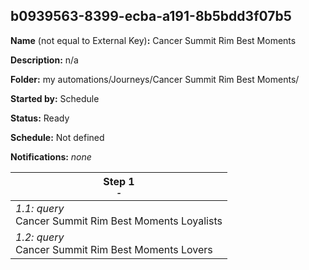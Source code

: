 ## b0939563-8399-ecba-a191-8b5bdd3f07b5

**Name** (not equal to External Key)**:** Cancer Summit Rim Best Moments

**Description:** n/a

**Folder:** my automations/Journeys/Cancer Summit Rim Best Moments/

**Started by:** Schedule

**Status:** Ready

**Schedule:** Not defined

**Notifications:** _none_


| Step 1<br>_<small>-</small>_ |
| --- |
| _1.1: query_<br>Cancer Summit Rim Best Moments Loyalists |
| _1.2: query_<br>Cancer Summit Rim Best Moments Lovers |
